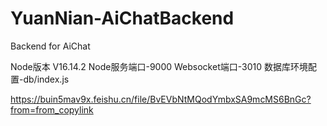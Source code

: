 # YuanNian-AiChatBackend
Backend for AiChat

Node版本
V16.14.2
Node服务端口-9000
Websocket端口-3010
数据库环境配置-db/index.js


https://buin5mav9x.feishu.cn/file/BvEVbNtMQodYmbxSA9mcMS6BnGc?from=from_copylink

